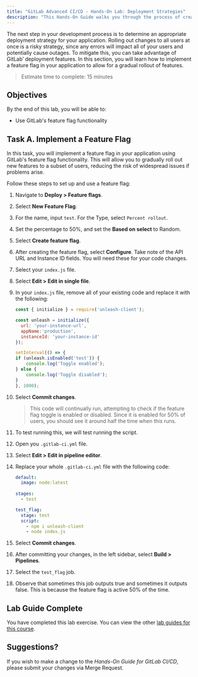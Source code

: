 ```yaml
---
title: "GitLab Advanced CI/CD - Hands-On Lab: Deployment Strategies"
description: "This Hands-On Guide walks you through the process of creating feature flags"
---
```


The next step in your development process is to determine an appropriate deployment strategy for your application. Rolling out changes to all users at once is a risky strategy, since any errors will impact all of your users and potentially cause outages. To mitigate this, you can take advantage of GitLab’ deployment features. In this section, you will learn how to implement a feature flag in your application to allow for a gradual rollout of features.

> Estimate time to complete: 15 minutes

## Objectives

By the end of this lab, you will be able to:

- Use GitLab's feature flag functionality

## Task A. Implement a Feature Flag

In this task, you will implement a feature flag in your application using GitLab's feature flag functionality. This will allow you to gradually roll out new features to a subset of users, reducing the risk of widespread issues if problems arise.

Follow these steps to set up and use a feature flag:

1. Navigate to **Deploy > Feature flags**.

1. Select **New Feature Flag**.

1. For the name, input `test`. For the Type, select `Percent rollout`.

1. Set the percentage to 50%, and set the **Based on select** to Random.

1. Select **Create feature flag**.

1. After creating the feature flag, select **Configure**. Take note of the API URL and Instance ID fields. You will need these for your code changes.

1. Select your `index.js` file.

1. Select **Edit > Edit in single file**.

1. In your `index.js` file, remove all of your existing code and replace it with the following:

    ```js
    const { initialize } = require('unleash-client');

    const unleash = initialize({
      url: 'your-instance-url',
      appName:'production',
      instanceId: 'your-instance-id'
    });

    setInterval(() => {
    if (unleash.isEnabled('test')) {
        console.log('Toggle enabled');
    } else {
        console.log('Toggle disabled');
    }
    }, 1000);
    ```

1. Select **Commit changes**.

    > This code will continually run, attempting to check if the feature flag toggle is enabled or disabled. Since it is enabled for 50% of users, you should see it around half the time when this runs.

1. To test running this, we will test running the script.

1. Open you `.gitlab-ci.yml` file.

1. Select **Edit > Edit in pipeline editor**.

1. Replace your whole `.gitlab-ci.yml` file with the following code:

    ```yml
    default:
      image: node:latest
      
    stages:
      - test

    test_flag:
      stage: test
      script:
        - npm i unleash-client
        - node index.js
    ```

1. Select **Commit changes**.

1. After committing your changes, in the left sidebar, select **Build > Pipelines**.

1. Select the `test_flag` job.

1. Observe that sometimes this job outputs true and sometimes it outputs false. This is because the feature flag is active 50% of the time.

## Lab Guide Complete

You have completed this lab exercise. You can view the other [lab guides for this course](/handbook/customer-success/professional-services-engineering/education-services/ilt-labs/advgitlabcicdhandson).

## Suggestions?

If you wish to make a change to the *Hands-On Guide for GitLab CI/CD*, please submit your changes via Merge Request.
